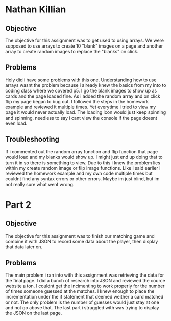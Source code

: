 # Nathan Killian
## Objective
The objective for this assignment was to get used to using arrays. We were supposed to use arrays to create 10 "blank" images on a page and another
array to create random images to replace the "blanks" on click.
## Problems
Holy did i have some problems with this one. Understanding how to use arrays wasnt the problem because i already knew the basics from my
into to coding class where we covered p5. I go the blank images to show up as cards and the page loaded fine. As i added the random array and on click flip
my page began to bug out. I followed the steps in the homework example and reviewed it multiple times. Yet everytime i tried to view my page it would
never actually load. The loading icon would just keep spinning and spinning, needless to say i cant view the console if the page doesnt even load.

## Troubleshooting
If i commented out the random array function and flip function that page would load and my blanks would show up. I might just end up doing that to turn it in so
there is something to view. Due to this i knew the problem lies within my create random image or flip image functions. Like i said earlier i reviewed the homework example
and my own code multiple times but couldnt find any syntax errors or other errors. Maybe im just blind, but im not really sure what went wrong.

# Part 2

## Objective
The objective for this assignment was to finish our matching game and combine it with JSON to record some data about the player, then display that data later on.
## Problems
The main problem i ran into with this assignment was retrieving the data for the final page. I did a bunch of research into JSON and reviewed the cource website a ton.
I couldnt get the incimenting to work properly for the number of times someone guessed at the matches. I knew enough to place the incrementation under the if statement
that deemed weither a card matched or not. The only problem is the number of guesses would just stay at one and not go above that. The last part i struggled with was
trying to display the JSON on the last page. 
